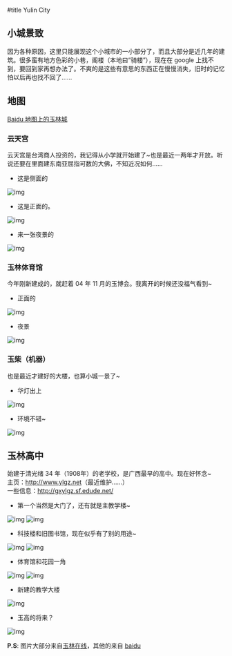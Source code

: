 
#title Yulin City

## 小城景致

因为各种原因，这里只能展现这个小城市的一小部分了，而且大部分是近几年的建筑。很多蛮有地方色彩的小巷，阁楼（本地曰“骑楼”），现在在 google 上找不到，要回到家再想办法了。不爽的是这些有意思的东西正在慢慢消失，旧时的记忆怕以后再也找不回了……

## 地图

[Baidu 地图上的玉林城](https://map.baidu.com/search/%E7%8E%89%E6%9E%97%E5%B8%82/@12263703.582905954,2572316.510483823,13.94z/maptype%3DB_EARTH_MAP)


### 云天宫 

云天宫是台湾商人投资的，我记得从小学就开始建了~也是最近一两年才开放。听说还要在里面建东南亚屈指可数的大佛，不知近况如何……

- 这是侧面的

&#32;![img](../images/yulincity1.jpg)

- 这是正面的。

&#32;![img](../images/yulincity2.jpg)

- 来一张夜景的
 
&#32;![img](../images/yulincity5.jpg)



### 玉林体育馆  

今年刚新建成的，就赶着 04 年 11 月的玉博会。我离开的时候还没福气看到~

- 正面的

&#32;![img](../images/yulincity3.jpg)

- 夜景

&#32;![img](../images/yulincity4.jpg)


### 玉柴（机器）

也是最近才建好的大楼，也算小城一景了~

- 华灯出上

&#32;![img](../images/yuchai2.jpg)

- 环境不错~

&#32;![img](../images/yuchai1.jpg)

## 玉林高中

始建于清光绪 34 年（1908年）的老学校，是广西最早的高中。现在好怀念~  
主页：<http://www.ylgz.net>（最近维护……）  
一些信息：<http://gxylgz.sf.edude.net/>

- 第一个当然是大门了，还有就是主教学楼~

&#32;![img](../images/yugao1.jpg)&#32;![img](../images/yugao2.jpg)

- 科技楼和旧图书馆，现在似乎有了别的用途~

&#32;![img](../images/yugao3.jpg)&#32;![img](../images/yugao4.jpg)


- 体育馆和花园一角

&#32;![img](../images/yugao5.jpg)&#32;![img](../images/yugao6.jpg)

- 新建的教学大楼

&#32;![img](../images/yugao8.jpg)

- 玉高的将来？

&#32;![img](../images/yugao7.jpg)

**P.S**:  图片大部分来自[玉林在线](http://bbs.ylyl.net)，其他的来自 [baidu](https://baidu.com)
